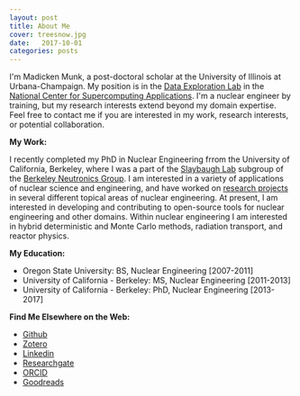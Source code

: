 ```yaml
---
layout: post
title: About Me
cover: treesnow.jpg
date:   2017-10-01
categories: posts
---  
```

 
I'm Madicken Munk, a post-doctoral scholar at the University of Illinois at Urbana-Champaign. 
My position is in the [Data Exploration Lab](http://dxl.ncsa.illinois.edu) 
in the [National Center for Supercomputing
Applications](http://www.ncsa.illinois.edu/). I'm a nuclear engineer by
training, but my research interests extend beyond my domain expertise. 
Feel free to contact me if you are interested in my work, 
research interests, or potential collaboration.  

**My Work:**

I recently completed my PhD in Nuclear Engineering frrom the University of
California, Berkeley, where I was a part of the [Slaybaugh Lab](https://github.com/SlaybaughLab)
subgroup of the [Berkeley Neutronics Group](http://neutronics.nuc.berkeley.edu/). 
I am interested in a variety of applications of nuclear science and engineering, 
and have worked on [research projects](/posts/2017/09/29/projects.html) in 
several different topical areas of nuclear engineering. 
At present, I am interested in developing and contributing to 
open-source tools for nuclear
engineering and other domains. Within nuclear engineering I am interested in 
hybrid deterministic and Monte Carlo methods, radiation transport, and reactor
physics. 

**My Education:** 

* Oregon State University: BS, Nuclear Engineering [2007-2011] 
* University of California - Berkeley: MS, Nuclear Engineering [2011-2013] 
* University of California - Berkeley: PhD, Nuclear Engineering [2013-2017]

**Find Me Elsewhere on the Web:**

 * [Github](http://www.github.com/munkm)
 * [Zotero](http://www.zotero.org/munkm)
 * [Linkedin](http://www.linkedin.com/pub/madicken-munk/b/a84/36a)
 * [Researchgate](http://www.researchgate.net/profile/Madicken_Munk)
 * [ORCID](http://orcid.org/0000-0003-0117-5366)
 * [Goodreads](http://www.goodreads.com/user/show/1247452-madicken)


